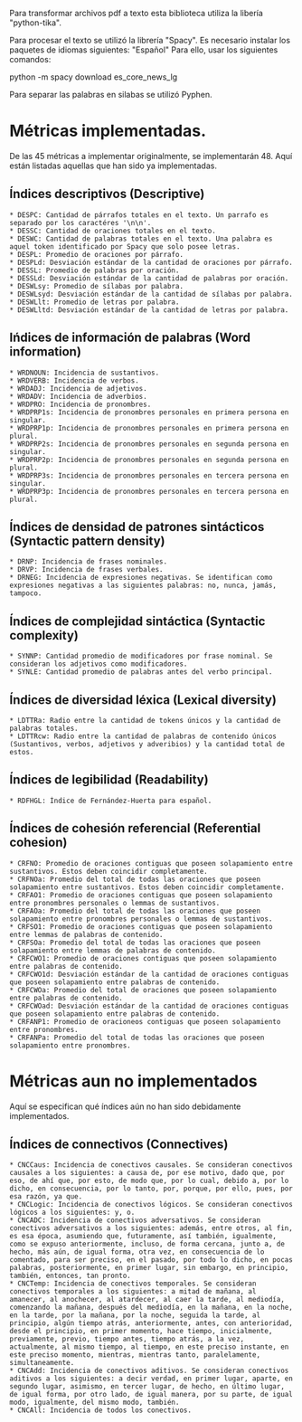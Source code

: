 Para transformar archivos pdf a texto esta biblioteca utiliza la libería "python-tika".

Para procesar el texto se utilizó la librería "Spacy". Es necesario instalar los paquetes de idiomas siguientes: "Español"
Para ello, usar los siguientes comandos:

python -m spacy download es_core_news_lg

Para separar las palabras en silabas se utilizó Pyphen.

# Métricas implementadas.
De las 45 métricas a implementar originalmente, se implementarán 48. Aquí están listadas aquellas que han sido ya implementadas.

## Índices descriptivos (Descriptive)

    * DESPC: Cantidad de párrafos totales en el texto. Un parrafo es separado por los caractéres '\n\n'.
    * DESSC: Cantidad de oraciones totales en el texto.
    * DESWC: Cantidad de palabras totales en el texto. Una palabra es aquel token identificado por Spacy que solo posee letras.
    * DESPL: Promedio de oraciones por párrafo.
    * DESPLd: Desviación estándar de la cantidad de oraciones por párrafo.
    * DESSL: Promedio de palabras por oración.
    * DESSLd: Desviación estándar de la cantidad de palabras por oración.
    * DESWLsy: Promedio de sílabas por palabra.
    * DESWLsyd: Desviación estándar de la cantidad de sílabas por palabra.
    * DESWLlt: Promedio de letras por palabra.
    * DESWLltd: Desviación estándar de la cantidad de letras por palabra.

## Ińdices de información de palabras (Word information)

    * WRDNOUN: Incidencia de sustantivos.
    * WRDVERB: Incidencia de verbos.
    * WRDADJ: Incidencia de adjetivos.
    * WRDADV: Incidencia de adverbios.
    * WRDPRO: Incidencia de pronombres.
    * WRDPRP1s: Incidencia de pronombres personales en primera persona en singular.
    * WRDPRP1p: Incidencia de pronombres personales en primera persona en plural.
    * WRDPRP2s: Incidencia de pronombres personales en segunda persona en singular.
    * WRDPRP2p: Incidencia de pronombres personales en segunda persona en plural.
    * WRDPRP3s: Incidencia de pronombres personales en tercera persona en singular.
    * WRDPRP3p: Incidencia de pronombres personales en tercera persona en plural.

## Índices de densidad de patrones sintácticos (Syntactic pattern density)

    * DRNP: Incidencia de frases nominales.
    * DRVP: Incidencia de frases verbales.
    * DRNEG: Incidencia de expresiones negativas. Se identifican como expresiones negativas a las siguientes palabras: no, nunca, jamás, tampoco.

## Índices de complejidad sintáctica (Syntactic complexity)

    * SYNNP: Cantidad promedio de modificadores por frase nominal. Se consideran los adjetivos como modificadores.
    * SYNLE: Cantidad promedio de palabras antes del verbo principal.

## Índices de diversidad léxica (Lexical diversity)

    * LDTTRa: Radio entre la cantidad de tokens únicos y la cantidad de palabras totales.
    * LDTTRcw: Radio entre la cantidad de palabras de contenido únicos (Sustantivos, verbos, adjetivos y adveribios) y la cantidad total de estos.

## Índices de legibilidad (Readability)

    * RDFHGL: Índice de Fernández-Huerta para español.

## Índices de cohesión referencial (Referential cohesion)

    * CRFNO: Promedio de oraciones contiguas que poseen solapamiento entre sustantivos. Estos deben coincidir completamente.
    * CRFNOa: Promedio del total de todas las oraciones que poseen solapamiento entre sustantivos. Estos deben coincidir completamente.
    * CRFAO1: Promedio de oraciones contiguas que poseen solapamiento entre pronombres personales o lemmas de sustantivos.
    * CRFAOa: Promedio del total de todas las oraciones que poseen solapamiento entre pronombres personales o lemmas de sustantivos.
    * CRFSO1: Promedio de oraciones contiguas que poseen solapamiento entre lemmas de palabras de contenido.
    * CRFSOa: Promedio del total de todas las oraciones que poseen solapamiento entre lemmas de palabras de contenido.
    * CRFCWO1: Promedio de oraciones contiguas que poseen solapamiento entre palabras de contenido.
    * CRFCWO1d: Desviación estándar de la cantidad de oraciones contiguas que poseen solapamiento entre palabras de contenido.
    * CRFCWOa: Promedio del total de oraciones que poseen solapamiento entre palabras de contenido.
    * CRFCWOad: Desviación estándar de la cantidad de oraciones contiguas que poseen solapamiento entre palabras de contenido.
    * CRFANP1: Promedio de oracioneos contiguas que poseen solapamiento entre pronombres.
    * CRFANPa: Promedio del total de todas las oraciones que poseen solapamiento entre pronombres.

# Métricas aun no implementados
Aquí se especifican qué índices aún no han sido debidamente implementados.

## Índices de connectivos (Connectives)

    * CNCCaus: Incidencia de conectivos causales. Se consideran conectivos causales a los siguientes: a causa de, por ese motivo, dado que, por eso, de ahí que, por esto, de modo que, por lo cual, debido a, por lo dicho, en consecuencia, por lo tanto, por, porque, por ello, pues, por esa razón, ya que.
    * CNCLogic: Incidencia de conectivos lógicos. Se consideran conectivos lógicos a los siguientes: y, o.
    * CNCADC: Incidencia de conectivos adversativos. Se consideran conectivos adversativos a los siguientes: además, entre otros, al fin, es esa época, asumiendo que, futuramente, así también, igualmente, como se expuso anteriormente, incluso, de forma cercana, junto a, de hecho, más aún, de igual forma, otra vez, en consecuencia de lo comentado, para ser preciso, en el pasado, por todo lo dicho, en pocas palabras, posteriormente, en primer lugar, sin embargo, en principio, también, entonces, tan pronto.
    * CNCTemp: Incidencia de conectivos temporales. Se consideran conectivos temporales a los siguientes: a mitad de mañana, al amanecer, al anochecer, al atardecer, al caer la tarde, al mediodía, comenzando la mañana, después del mediodía, en la mañana, en la noche, en la tarde, por la mañana, por la noche, seguida la tarde, al principio, algún tiempo atrás, anteriormente, antes, con anterioridad, desde el principio, en primer momento, hace tiempo, inicialmente, previamente, previo, tiempo antes, tiempo atrás, a la vez, actualmente, al mismo tiempo, al tiempo, en este preciso instante, en este preciso momento, mientras, mientras tanto, paralelamente, simultaneamente.
    * CNCAdd: Incidencia de conectivos aditivos. Se consideran conectivos aditivos a los siguientes: a decir verdad, en primer lugar, aparte, en segundo lugar, asimismo, en tercer lugar, de hecho, en último lugar, de igual forma, por otro lado, de igual manera, por su parte, de igual modo, igualmente, del mismo modo, también.
    * CNCAll: Incidencia de todos los conectivos.
